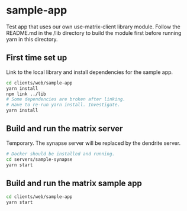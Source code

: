 # sample-app

Test app that uses our own use-matrix-client library module. Follow the README.md in the /lib directory to build the module first before running yarn in this directory.

## First time set up

Link to the local library and install dependencies for the sample app.

```bash
cd clients/web/sample-app
yarn install
npm link ../lib
# Some dependencies are broken after linking.
# Have to re-run yarn install. Investigate.
yarn install
```

## Build and run the matrix server

Temporary. The synapse server will be replaced by the dendrite server.

```bash
# Docker should be installed and running.
cd servers/sample-synapse
yarn start
```

## Build and run the matrix sample app

```bash
cd clients/web/sample-app
yarn start
```
